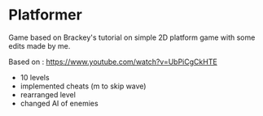 # Platformer
Game based on Brackey's tutorial on simple 2D platform game with some edits made by me. 

Based on : https://www.youtube.com/watch?v=UbPiCgCkHTE


- 10 levels
- implemented cheats (m to skip wave)
- rearranged level
- changed AI of enemies

